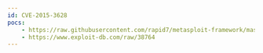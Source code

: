 ```yaml
---
id: CVE-2015-3628
pocs:
    - https://raw.githubusercontent.com/rapid7/metasploit-framework/master/modules/exploits/linux/http/f5_icall_cmd.rb
    - https://www.exploit-db.com/raw/38764
---
```

